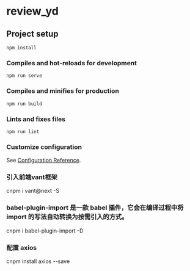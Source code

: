 # review_yd

## Project setup
```
npm install
```

### Compiles and hot-reloads for development
```
npm run serve
```

### Compiles and minifies for production
```
npm run build
```

### Lints and fixes files
```
npm run lint
```

### Customize configuration
See [Configuration Reference](https://cli.vuejs.org/config/).

 ### 引入前端vant框架
 cnpm i vant@next -S
 ### babel-plugin-import 是一款 babel 插件，它会在编译过程中将 import 的写法自动转换为按需引入的方式。
 cnpm i babel-plugin-import -D
 ### 配置 axios 
 cnpm install axios --save